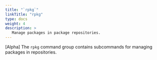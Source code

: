 ```yaml
---
title: "`rpkg`"
linkTitle: "rpkg"
type: docs
weight: 4
description: >
   Manage packages in package repositories.
---
```


<!--mdtogo:Short
    [Alpha] Manage packages in package repositories.
-->

<!--mdtogo:Long-->
[Alpha] The `rpkg` command group contains subcommands for managing packages in repositories.
<!--mdtogo-->
